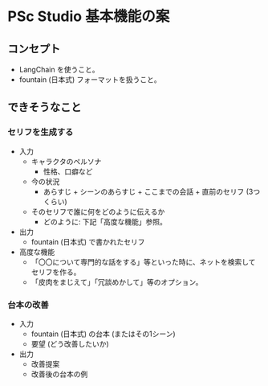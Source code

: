 # PSc Studio 基本機能の案

## コンセプト

- LangChain を使うこと。
- fountain (日本式) フォーマットを扱うこと。

## できそうなこと

### セリフを生成する

- 入力
    - キャラクタのペルソナ
        - 性格、口癖など
    - 今の状況
        - あらすじ + シーンのあらすじ + ここまでの会話 + 直前のセリフ (3つくらい)
    - そのセリフで誰に何をどのように伝えるか
        - どのように: 下記「高度な機能」参照。
- 出力
    - fountain (日本式) で書かれたセリフ
- 高度な機能
    - 「〇〇について専門的な話をする」等といった時に、ネットを検索してセリフを作る。
    - 「皮肉をまじえて」「冗談めかして」等のオプション。

### 台本の改善

- 入力
    - fountain (日本式) の台本 (またはその1シーン)
    - 要望 (どう改善したいか)
- 出力
    - 改善提案
    - 改善後の台本の例
